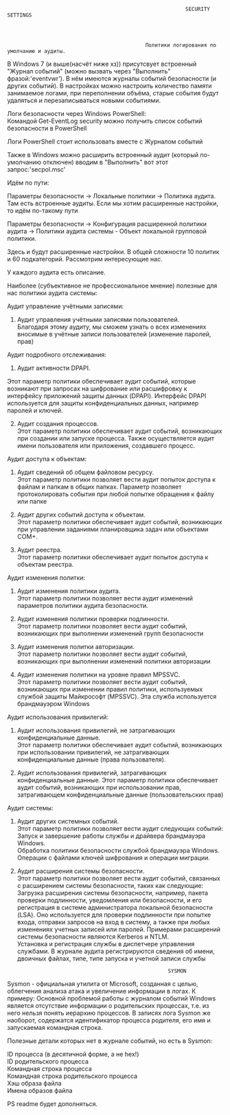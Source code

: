                                                               SECURITY SETTINGS
 
 
 
  
                                                 Политики логирования по умолчанию и аудиты.
                                                     
В Windows 7 (и выше(насчёт ниже хз)) присутсвует встроенный "Журнал событий" (можно вызвать через "Выполнить" фразой:'eventvwr'). В нём имеются журналы событий безопасности 
(и других событий). В настройках можно настроить количество памяти занимаемое логами, при переполнении объёма, старые события будут удаляться и 
перезаписываться новыми событиями. 

Логи безопасности через Windows PowerShell:    
Командой Get-EventLog security можно получить список событий безопасности в PowerShell

Логи PowerShell стоит использовать вместе с Журналом событий




Также в Windows можно расширить встроенный аудит (который по-умолчанию отключен) вводим в "Выполнить"
вот этот запрос:'secpol.msc' 

Идём по пути:

Параметры безопасности -> Локальные политики -> Политика аудита. Там есть встроенные аудиты. Если мы хотим расширенные настройки,
то идём по-такому пути

Параметры безопасности -> Конфигурация расширенной политики аудита -> Политики аудита системы - Объект локальной групповой политики.

Здесь и будут расширенные настройки. В общей сложности 10 политик и 60 подкатегорий. Рассмотрим интересующие нас.

У каждого аудита есть описание.

Наиболее (субъективное не профессиональное мнение) полезные для нас политики аудита системы:

Аудит управление учётными записями:

1. Аудит управления учётными записями пользователей.    
Благодаря этому аудиту, мы сможем узнать о всех изменениях вносимые в учётные записи пользователей (изменение паролей, прав)

Аудит подробного отслеживания:

1. Аудит активности DPAPI.  

Этот параметр политики обеспечивает аудит событий, которые возникают при запросах на шифрование или расшифровку к интерфейсу приложений защиты данных (DPAPI).
Интерфейс DPAPI используется для защиты конфиденциальных данных, например паролей и ключей.

2. Аудит создания процессов.  
Этот параметр политики обеспечивает аудит событий, возникающих при создании или запуске процесса. 
Также осуществляется аудит имени пользователя или приложения, создавшего процесс.

Аудит доступа к объектам:

1. Аудит сведений об общем файловом ресурсу.   
Этот параметр политики позволяет вести аудит попыток доступа к файлам и папкам в общих папках. 
Параметр позволяет протоколировать события при любой попытке обращения к файлу или папке

2. Аудит других событий доступа к объектам.     
Этот параметр политики обеспечивает аудит событий, возникающих при управлении заданиями планировщика задач или объектами COM+.

3. Аудит реестра.   
Этот параметр политики обеспечивает аудит попыток доступа к объектам реестра.

Аудит изменения политки:

1. Аудит изменения политики аудита.    
Этот параметр политики позволяет вести аудит изменений параметров политики аудита безопасности.

2. Аудит изменения политики проверки подлинности.     
Этот параметр политики позволяет вести аудит событий, возникающих при выполнении изменений групп безопасности

3. Аудит изменения политки авторизации.    
Этот параметр политики позволяет вести аудит событий, возникающих при выполнении изменений политики авторизации

4. Аудит изменения политики на уровне правил MPSSVC.    
Этот параметр политики позволяет вести аудит событий, возникающих при изменении правил политики, используемых службой защиты Майкрософт (MPSSVC). 
Эта служба используется брандмауэром Windows

Аудит использования привилегий:

1. Аудит использования привилегий, не затрагивающих конфиденциальные данные.    
Этот параметр политики обеспечивает аудит событий, возникающих при использовании привилегий, не затрагивающих конфиденциальные данные (права пользователя).

2. Аудит использования привилегий, затрагивающих конфиденциальные данные. 
Этот параметр политики обеспечивает аудит событий, возникающих при использовании прав, затрагивающем конфиденциальные данные (пользовательских прав)

Аудит системы:

1. Аудит других системных событий.    
Этот параметр политики позволяет вести аудит следующих событий:    
	Запуск и завершение работы службы и драйвера брандмауэра Windows.     
	Обработка политики безопасности службой брандмауэра Windows.    
	Операции с файлами ключей шифрования и операции миграции.       
  
2. Аудит расширения системы безопасности.    
Этот параметр политики позволяет вести аудит событий, связанных с расширением системы безопасности, таких как следующие:   
	Загрузка расширения системы безопасности, например, пакета проверки подлинности, уведомления или безопасности, и его регистрация в системе администратора локальной безопасности (LSA). 
  Оно используется для проверки подлинности при попытке входа, отправки запросов на вход в систему, а также при любых изменениях учетных записей или паролей. 
  Примерами расширений системы безопасности являются Kerberos и NTLM.     
	Установка и регистрация службы в диспетчере управления службами. В журнале аудита регистрируются сведения об имени, двоичных файлах, типе, типе запуска и учетной записи службы



                                                        SYSMON
                                                        
Sysmon - официальная утилита от Microsoft, созданная с целью, облегчения анализа атака и увеличение информации в логах. К примеру: 
Основной проблемой работы с журналом событий Windows является отсутствие информации о родительских процессах, т.е. из него нельзя понять иерархию процессов.
В записях лога Sysmon же наоборот, содержатся идентификатор процесса родителя, его имя и запускаемая командная строка.

  Полезные детали которых нет в журнале событий, но есть в Sysmon:

ID процесса (в десятичной форме, а не hex!)                
ID родительского процесса                        
Командная строка процесса     
Командная строка родительского процесса          
Хэш образа файла         
Имена образов файла       




PS readme будет дополняться.









                                                    
 
